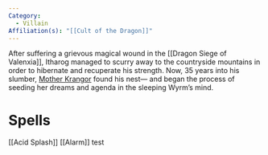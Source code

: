 ```yaml
---
Category:
  - Villain
Affiliation(s): "[[Cult of the Dragon]]"
---
```



After suffering a grievous magical wound in the [[Dragon Siege of Valenxia]], Itharog managed to scurry away to the countryside mountains in order to hibernate and recuperate his strength. Now, 35 years into his slumber, [Mother Krangor](https://www.notion.so/Mother-Krangor-28149fe574394bff8651e3a479b02c66?pvs=21) found his nest— and began the process of seeding her dreams and agenda in the sleeping Wyrm’s mind.

# Spells
[[Acid Splash]]
[[Alarm]]
test

